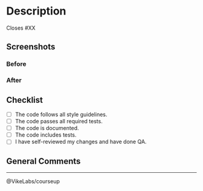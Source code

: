 # Description

<!-- Please include a summary of the change(s) and which issue is being fixed. Please provide as much detail as possible. -->

<!-- Replace `XX` with the concerning issue number. -->
Closes #XX

## Screenshots
<!-- Delete this section if changes do not require screenshots -->

<!-- Include any relevant screenshots or gifs to all frontend changes when applicable. -->

### Before
<!-- Add before screenshots when applicable. -->

### After
<!-- Add after screenshots when applicable. -->

## Checklist

- [ ] The code follows all style guidelines.
- [ ] The code passes all required tests.
- [ ] The code is documented.
- [ ] The code includes tests.
- [ ] I have self-reviewed my changes and have done QA.

## General Comments

<!-- Optional - Add anything else you would like to add to the Pull Request -->

---

@VikeLabs/courseup
